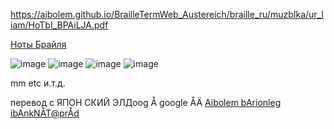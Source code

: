 https://aibolem.github.io/BrailleTermWeb_Austereich/braille_ru/muzbIka/ur_liam/HoTbI_BPAiLJA.pdf

[Ноты Брайля](https://aibolem.github.io/BrailleTermWeb_Austereich/braille_ru/muzbIka/ur_liam/HoTbI_BPAiLJA.pdf)

![image](https://github.com/aibolem/BrailleTermWeb_Austereich/assets/102619282/ac012ad0-063a-4164-9307-1c0d34e21bac)
![image](https://github.com/aibolem/BrailleTermWeb_Austereich/assets/102619282/90595e78-e853-4b83-b15a-eb6041b3ead1)
![image](https://github.com/aibolem/BrailleTermWeb_Austereich/assets/102619282/6ec22cb1-0b40-4b3e-bdb2-3e8b04ea98b1)
![image](https://github.com/aibolem/BrailleTermWeb_Austereich/assets/102619282/4547061b-0db4-49b9-a557-6671e7a3394f)

mm etc и.т.д.

перевод с ЯПОН СКИЙ ЭЛДооg Å google ÅÄ [Aibolem bArionleg ibAnkNÅT@prÅd](https://barionleg.github.io/froide/)